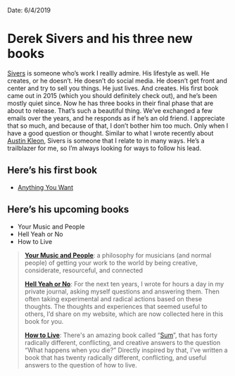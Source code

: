 
Date: 6/4/2019

# Derek Sivers and his three new books

[Sivers](https://sivers.org/) is someone who’s work I reallly admire. His lifestyle as well. He creates, or he doesn’t. He doesn’t do social media. He doesn’t get front and center and try to sell you things. He just lives. And creates. His first book came out in 2015 (which you should definitely check out), and he’s been mostly quiet since. Now he has three books in their final phase that are about to release. That’s such a beautiful thing. We’ve exchanged a few emails over the years, and he responds as if he’s an old friend. I appreciate that so much, and because of that, I don’t bother him too much. Only when I have a good question or thought. Similar to what I wrote recently about [Austin Kleon](kleon), Sivers is someone that I relate to in many ways. He’s a trailblazer for me, so I’m always looking for ways to follow his lead.

## Here’s his first book

- [Anything You Want](https://sivers.org/a)

## Here’s his upcoming books

- Your Music and People
- Hell Yeah or No
- How to Live

> **[Your Music and People](https://sivers.org/m)**: a philosophy for musicians (and normal people) of getting your work to the world by being creative, considerate, resourceful, and connected
> 
> **[Hell Yeah or No](https://sivers.org/n)**: For the next ten years, I wrote for hours a day in my private journal, asking myself questions and answering them. Then often taking experimental and radical actions based on these thoughts. The thoughts and experiences that seemed useful to others, I’d share on my website, which are now collected here in this book for you.
> 
> **[How to Live](https://sivers.org/h)**: There's an amazing book called “[Sum](https://sivers.org/book/Sum)”, that has forty radically different, conflicting, and creative answers to the question “What happens when you die?” Directly inspired by that, I've written a book that has twenty radically different, conflicting, and useful answers to the question of how to live.
